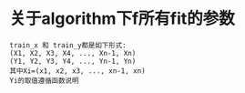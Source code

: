 # 关于algorithm下f所有fit的参数

    train_x 和 train_y都是如下形式:
    (X1, X2, X3, X4, ..., Xn-1, Xn)
    (Y1, Y2, Y3, Y4, ..., Yn-1, Yn)
    其中Xi=(x1, x2, x3, ..., xn-1, xn)
    Yi的取值遵循函数说明
